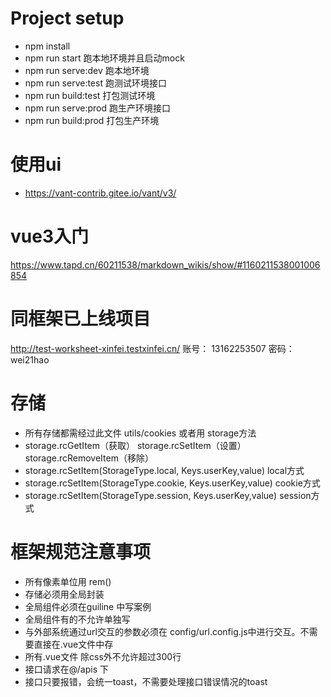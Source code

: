 # Project setup
- npm install
- npm run start 跑本地环境并且启动mock
- npm run serve:dev 跑本地环境
- npm run serve:test 跑测试环境接口
- npm run build:test 打包测试环境
- npm run serve:prod 跑生产环境接口
- npm run build:prod 打包生产环境

# 使用ui
- https://vant-contrib.gitee.io/vant/v3/


# vue3入门
https://www.tapd.cn/60211538/markdown_wikis/show/#1160211538001006854

# 同框架已上线项目
http://test-worksheet-xinfei.testxinfei.cn/ 
账号： 13162253507
密码： wei21hao

# 存储 
- 所有存储都需经过此文件 utils/cookies 或者用 storage方法
- storage.rcGetItem（获取） storage.rcSetItem（设置） storage.rcRemoveItem（移除）
- storage.rcSetItem(StorageType.local, Keys.userKey,value) local方式
- storage.rcSetItem(StorageType.cookie, Keys.userKey,value) cookie方式
- storage.rcSetItem(StorageType.session, Keys.userKey,value) session方式



# 框架规范注意事项
- 所有像素单位用 rem()
- 存储必须用全局封装
- 全局组件必须在guiline 中写案例
- 全局组件有的不允许单独写
- 与外部系统通过url交互的参数必须在 config/url.config.js中进行交互。不需要直接在.vue文件中存
- 所有.vue文件 除css外不允许超过300行
- 接口请求在@/apis 下
- 接口只要报错，会统一toast，不需要处理接口错误情况的toast